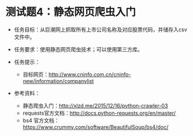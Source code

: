 # 测试题4：静态网页爬虫入门

- 任务目标：从巨潮网上抓取所有上市公司名称及对应股票代码，并储存入csv文件中。

- 任务要求：使用静态网页爬虫技术；可以使用第三方库。

- 任务提示：
  - 目标网页：http://www.cninfo.com.cn/cninfo-new/information/companylist

- 参考资料：
  - 静态爬虫入门：http://xlzd.me/2015/12/16/python-crawler-03
  - requests官方文档：http://docs.python-requests.org/en/master/
  - bs4 官方文档：https://www.crummy.com/software/BeautifulSoup/bs4/doc/

